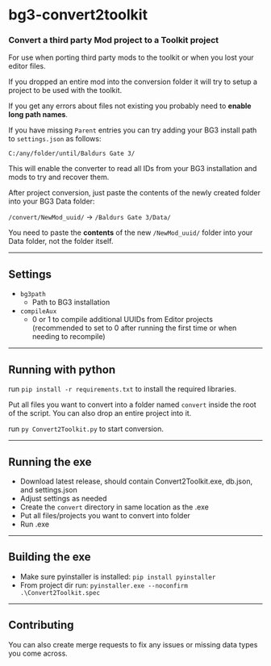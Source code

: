 # bg3-convert2toolkit
### Convert a third party Mod project to a Toolkit project
For use when porting third party mods to the toolkit or when you lost your editor files.

If you dropped an entire mod into the conversion folder it will try to setup a project to be used with the toolkit.

If you get any errors about files not existing you probably need to <b>enable long path names</b>.

If you have missing `Parent` entries you can try adding your BG3 install path to `settings.json` as follows: 

`C:/any/folder/until/Baldurs Gate 3/`

This will enable the converter to read all IDs from your BG3 installation and mods to try and recover them.

After project conversion, just paste the contents of the newly created folder into your BG3 Data folder:

`/convert/NewMod_uuid/` -> `/Baldurs Gate 3/Data/`

You need to paste the <b>contents</b> of the new `/NewMod_uuid/` folder into your Data folder, not the folder itself.


---
## Settings
- `bg3path`
  - Path to BG3 installation
- `compileAux`
  - 0 or 1 to compile additional UUIDs from Editor projects<br>(recommended to set to 0 after running the first time or when needing to recompile)


---
## Running with python
run `pip install -r requirements.txt` to install the required libraries.

Put all files you want to convert into a folder named `convert` inside the root of the script.
You can also drop an entire project into it.

run `py Convert2Toolkit.py` to start conversion.


---
## Running the exe
- Download latest release, should contain Convert2Toolkit.exe, db.json, and settings.json
- Adjust settings as needed
- Create the `convert` directory in same location as the .exe
- Put all files/projects you want to convert into folder
- Run .exe


---
## Building the exe
- Make sure pyinstaller is installed: `pip install pyinstaller`
- From project dir run: `pyinstaller.exe --noconfirm .\Convert2Toolkit.spec`


---
## Contributing
You can also create merge requests to fix any issues or missing data types you come across.
